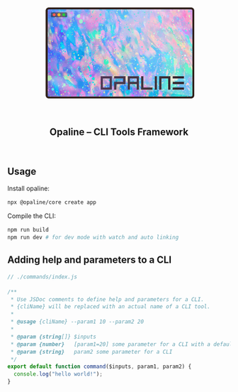 <br/>
<br/>
<div align="center">
  <img src="/assets/opaline.png" alt="opaline" width="340" align="center">
</div>
<br/>
<br/>
<h2 align="center">Opaline – CLI Tools Framework</h2>
<br/>

## Usage

Install opaline:

```sh
npx @opaline/core create app
```

Compile the CLI:

```sh
npm run build
npm run dev # for dev mode with watch and auto linking
```

## Adding help and parameters to a CLI

```js
// ./commands/index.js

/**
 * Use JSDoc comments to define help and parameters for a CLI.
 * {cliName} will be replaced with an actual name of a CLI tool.
 *
 * @usage {cliName} --param1 10 --param2 20
 *
 * @param {string[]} $inputs
 * @param {number}   [param1=20] some parameter for a CLI with a default value
 * @param {string}   param2 some parameter for a CLI
 */
export default function command($inputs, param1, param2) {
  console.log("hello world!");
}
```
